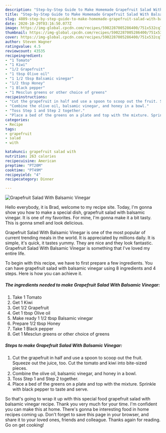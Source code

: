 ```yaml
---
description: "Step-by-Step Guide to Make Homemade Grapefruit Salad With Balsamic Vinegar"
title: "Step-by-Step Guide to Make Homemade Grapefruit Salad With Balsamic Vinegar"
slug: 4809-step-by-step-guide-to-make-homemade-grapefruit-salad-with-balsamic-vinegar
date: 2020-10-29T03:16:50.077Z
image: https://img-global.cpcdn.com/recipes/5902287005286400/751x532cq70/grapefruit-salad-with-balsamic-vinegar-recipe-main-photo.jpg
thumbnail: https://img-global.cpcdn.com/recipes/5902287005286400/751x532cq70/grapefruit-salad-with-balsamic-vinegar-recipe-main-photo.jpg
cover: https://img-global.cpcdn.com/recipes/5902287005286400/751x532cq70/grapefruit-salad-with-balsamic-vinegar-recipe-main-photo.jpg
author: Steven Wagner
ratingvalue: 4.5
reviewcount: 43535
recipeingredient:
- "1 Tomato"
- "1 Kiwi"
- "1/2 Grapefruit"
- "1 tbsp Olive oil"
- "1 1/2 tbsp Balsamic vinegar"
- "1/2 tbsp Honey"
- "1 Black pepper"
- "1 Mesclun greens or other choice of greens"
recipeinstructions:
- "Cut the grapefruit in half and use a spoon to scoop out the fruit. Squeeze out the juice, too. Cut the tomato and kiwi into bite-sized pieces."
- "Combine the olive oil, balsamic vinegar, and honey in a bowl."
- "Toss Step 1 and Step 2 together."
- "Place a bed of the greens on a plate and top with the mixture. Sprinkle with black pepper to taste and serve."
categories:
- Recipe
tags:
- grapefruit
- salad
- with

katakunci: grapefruit salad with 
nutrition: 263 calories
recipecuisine: American
preptime: "PT20M"
cooktime: "PT49M"
recipeyield: "4"
recipecategory: Dinner

---
```



![Grapefruit Salad With Balsamic Vinegar](https://img-global.cpcdn.com/recipes/5902287005286400/751x532cq70/grapefruit-salad-with-balsamic-vinegar-recipe-main-photo.jpg)

Hello everybody, it is Brad, welcome to my recipe site. Today, I'm gonna show you how to make a special dish, grapefruit salad with balsamic vinegar. It is one of my favorites. For mine, I'm gonna make it a bit tasty. This is gonna smell and look delicious.

Grapefruit Salad With Balsamic Vinegar is one of the most popular of current trending meals in the world. It is appreciated by millions daily. It is simple, it's quick, it tastes yummy. They are nice and they look fantastic. Grapefruit Salad With Balsamic Vinegar is something that I've loved my entire life.




To begin with this recipe, we have to first prepare a few ingredients. You can have grapefruit salad with balsamic vinegar using 8 ingredients and 4 steps. Here is how you can achieve it.

<!--inarticleads1-->

##### The ingredients needed to make Grapefruit Salad With Balsamic Vinegar:

1. Take 1 Tomato
1. Get 1 Kiwi
1. Get 1/2 Grapefruit
1. Get 1 tbsp Olive oil
1. Make ready 1 1/2 tbsp Balsamic vinegar
1. Prepare 1/2 tbsp Honey
1. Take 1 Black pepper
1. Get 1 Mesclun greens or other choice of greens




<!--inarticleads2-->

##### Steps to make Grapefruit Salad With Balsamic Vinegar:

1. Cut the grapefruit in half and use a spoon to scoop out the fruit. Squeeze out the juice, too. Cut the tomato and kiwi into bite-sized pieces.
1. Combine the olive oil, balsamic vinegar, and honey in a bowl.
1. Toss Step 1 and Step 2 together.
1. Place a bed of the greens on a plate and top with the mixture. Sprinkle with black pepper to taste and serve.




So that's going to wrap it up with this special food grapefruit salad with balsamic vinegar recipe. Thank you very much for your time. I'm confident you can make this at home. There's gonna be interesting food in home recipes coming up. Don't forget to save this page in your browser, and share it to your loved ones, friends and colleague. Thanks again for reading. Go on get cooking!
